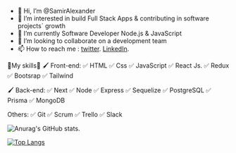 - 👋 Hi, I’m @SamirAlexander
- 👀 I’m interested in build Full Stack Apps & contributing in software projects´ growth
- 🌱 I’m currently Software Developer Node.js & JavaScript
- 💞️ I’m looking to collaborate on a development team
- 📫 How to reach me : [twitter](https://twitter.com/Samirdiaz2022 "twitter").
                        [LinkedIn](https://www.linkedin.com/in/samiralexanderdiaz/).
                        
💠My skills💼
🖌️ Front-end:
✅ HTML
✅ Css
✅ JavaScript
✅ React Js.
✅ Redux 
✅ Bootsrap
✅ Tailwind 

🖌️ Back-end:
✅ Next 
✅ Node
✅ Express 
✅ Sequelize 
✅ PostgreSQL 
✅ Prisma
✅ MongoDB 

Others:
✅ Git
✅ Scrum
✅ Trello
✅ Slack                        

<!---
SamirAlexander/SamirAlexander is a ✨ special ✨ repository because its `README.md` (this file) appears on your GitHub profile.
You can click the Preview link to take a look at your changes.
--->

<!-- [![Anurag's GitHub stats](https://github-readme-stats.vercel.app/api?username=SamirAlexander)](https://github.com/anuraghazra/github-readme-stats) -->
![Anurag's GitHub stats](https://github-readme-stats.vercel.app/api?username=SamirAlexander&count_private=trues&how_icons=true&theme=merko).

[![Top Langs](https://github-readme-stats.vercel.app/api/top-langs/?username=SamirAlexander&langs_count=10)](https://github.com/SamirAlexander/github-readme-stats)
